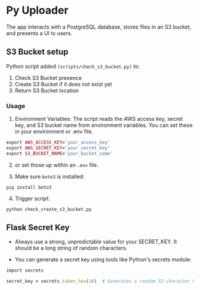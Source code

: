 # Py Uploader

The app interacts with a PostgreSQL database, stores files in an S3 bucket, and presents a UI to users.

## S3 Bucket setup

Python script added `(scripts/check_s3_bucket.py)` to:

1. Check S3 Bucket presence
2. Create S3 Bucket if it does not exist yet
3. Return S3 Bucket location

### Usage

1. Environment Variables: The script reads the AWS access key, secret key, and S3 bucket name from environment variables. You can set these in your environment or .env file.

```ruby
export AWS_ACCESS_KEY='your_access_key'
export AWS_SECRET_KEY='your_secret_key'
export S3_BUCKET_NAME='your_bucket_name'
```

2. or set those up within an `.env` file.

3. Make sure `boto3` is installed:

```
pip install boto3
```

4. Trigger script:

```
python check_create_s3_bucket.py
```

## Flask Secret Key

- Always use a strong, unpredictable value for your SECRET_KEY. It should be a long string of random characters.

- You can generate a secret key using tools like Python's secrets module:

```ruby
import secrets

secret_key = secrets.token_hex(16)  # Generates a random 32-character hex string
```
